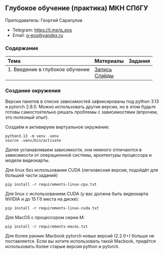 ## Глубокое обучение (практика) МКН СПбГУ

Преподаватель: Георгий Сарапулов
- Telegram: https://t.me/g_eos
- Email: g-eos@yandex.ru

### Содержание

| Тема              | Материалы | Задания |
| :---------------- | :------ | :---- |
| 1. Введение в глубокое обучение <br><br> | [Запись](https://disk.yandex.ru/i/C6QWtdfa5peEmQ) <br> [Слайды](slides/01_dl_intro.pdf) |  |

### Создание окружения
Версии пакетов в списке зависимостей зафиксированы под python 3.13 и pytorch 2.8.0. Можно использовать другие версии, но в этом будьте готовы самостоятельно решать проблемы с зависимостями (впрочем, это полезный опыт).

Создаём и активируем виртуальное окружение:
```
python3.13 -m venv .venv
source .venv/bin/activate
```

Далее устанавливаем зависимости, они немного отличаются в зависимости от операционной системы, архитектуры процессора и модели видеокарты.

Для linux без использования CUDA (легковесная версия, подойдёт для большей части заданий)
```
pip install -r requirements-linux-cpu.txt
```
Для linux с использованием CUDA (у вас должна быть видеокарта NVIDIA и до 15 Гб места на диске):
```
pip install -r requirements-linux-cuda.txt
```
Для MacOS с процессором серии M:
```
pip install -r requirements-macos.txt
```
Для более ранних Macbook pytorch новых версий (2.2.0+) больше не поставляется. Если вы хотите использовать такой Macbook, придётся использовать более старые версии python и pytorch.
